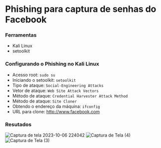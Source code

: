 # Phishing para captura de senhas do Facebook

### Ferramentas

- Kali Linux
- setoolkit

### Configurando o Phishing no Kali Linux

- Acesso root: ``` sudo su ```
- Iniciando o setoolkit: ``` setoolkit ```
- Tipo de ataque: ``` Social-Engineering Attacks ```
- Vetor de ataque: ``` Web Site Attack Vectors ```
- Método de ataque: ```Credential Harvester Attack Method ```
- Método de ataque: ``` Site Cloner ```
- Obtendo o endereço da máquina: ``` ifconfig ```
- URL para clone: http://www.facebook.com

### Resutados

![Captura de tela 2023-10-06 224042](https://github.com/Rakan32/cibersecurity-desafio-phishing/assets/88516498/a19f0e2f-cfda-4f13-8a28-e1e53d2ad343)
![Captura de Tela (4)](https://github.com/Rakan32/cibersecurity-desafio-phishing/assets/88516498/4da0d7ea-d897-4f84-b593-46414ea1a559)
![Captura de Tela (3)](https://github.com/Rakan32/cibersecurity-desafio-phishing/assets/88516498/016a8a51-269b-4362-845e-6e08119089f5)
